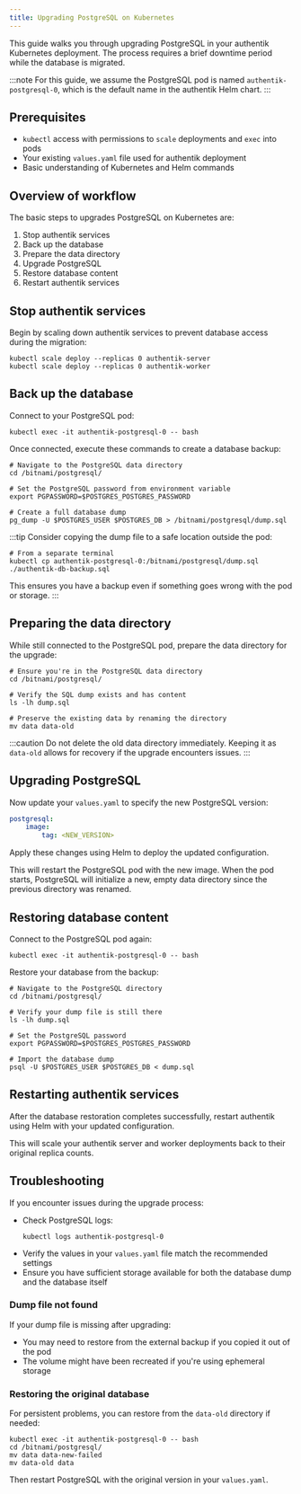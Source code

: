 ```yaml
---
title: Upgrading PostgreSQL on Kubernetes
---
```


This guide walks you through upgrading PostgreSQL in your authentik Kubernetes deployment. The process requires a brief downtime period while the database is migrated.

:::note
For this guide, we assume the PostgreSQL pod is named `authentik-postgresql-0`, which is the default name in the authentik Helm chart.
:::

## Prerequisites

- `kubectl` access with permissions to `scale` deployments and `exec` into pods
- Your existing `values.yaml` file used for authentik deployment
- Basic understanding of Kubernetes and Helm commands

## Overview of workflow

The basic steps to upgrades PostgreSQL on Kubernetes are:
1. Stop authentik services
2. Back up the database
3. Prepare the data directory
4. Upgrade PostgreSQL
5. Restore database content
6. Restart authentik services

## Stop authentik services

Begin by scaling down authentik services to prevent database access during the migration:

```shell
kubectl scale deploy --replicas 0 authentik-server
kubectl scale deploy --replicas 0 authentik-worker
```

## Back up the database

Connect to your PostgreSQL pod:

```shell
kubectl exec -it authentik-postgresql-0 -- bash
```

Once connected, execute these commands to create a database backup:

```shell
# Navigate to the PostgreSQL data directory
cd /bitnami/postgresql/

# Set the PostgreSQL password from environment variable
export PGPASSWORD=$POSTGRES_POSTGRES_PASSWORD

# Create a full database dump
pg_dump -U $POSTGRES_USER $POSTGRES_DB > /bitnami/postgresql/dump.sql
```

:::tip
Consider copying the dump file to a safe location outside the pod:

```shell
# From a separate terminal
kubectl cp authentik-postgresql-0:/bitnami/postgresql/dump.sql ./authentik-db-backup.sql
```

This ensures you have a backup even if something goes wrong with the pod or storage.
:::

## Preparing the data directory

While still connected to the PostgreSQL pod, prepare the data directory for the upgrade:

```shell
# Ensure you're in the PostgreSQL data directory
cd /bitnami/postgresql/

# Verify the SQL dump exists and has content
ls -lh dump.sql

# Preserve the existing data by renaming the directory
mv data data-old
```

:::caution
Do not delete the old data directory immediately. Keeping it as `data-old` allows for recovery if the upgrade encounters issues.
:::

## Upgrading PostgreSQL

Now update your `values.yaml` to specify the new PostgreSQL version:

```yaml
postgresql:
    image:
        tag: <NEW_VERSION>
```

Apply these changes using Helm to deploy the updated configuration.

This will restart the PostgreSQL pod with the new image. When the pod starts, PostgreSQL will initialize a new, empty data directory since the previous directory was renamed.

## Restoring database content

Connect to the PostgreSQL pod again:

```shell
kubectl exec -it authentik-postgresql-0 -- bash
```

Restore your database from the backup:

```shell
# Navigate to the PostgreSQL directory
cd /bitnami/postgresql/

# Verify your dump file is still there
ls -lh dump.sql

# Set the PostgreSQL password
export PGPASSWORD=$POSTGRES_POSTGRES_PASSWORD

# Import the database dump
psql -U $POSTGRES_USER $POSTGRES_DB < dump.sql
```

## Restarting authentik services

After the database restoration completes successfully, restart authentik using Helm with your updated configuration.

This will scale your authentik server and worker deployments back to their original replica counts.

## Troubleshooting

If you encounter issues during the upgrade process:

- Check PostgreSQL logs:
    ```shell
    kubectl logs authentik-postgresql-0
    ```
- Verify the values in your `values.yaml` file match the recommended settings
- Ensure you have sufficient storage available for both the database dump and the database itself

### Dump file not found

If your dump file is missing after upgrading:

- You may need to restore from the external backup if you copied it out of the pod
- The volume might have been recreated if you're using ephemeral storage

### Restoring the original database

For persistent problems, you can restore from the `data-old` directory if needed:

```shell
kubectl exec -it authentik-postgresql-0 -- bash
cd /bitnami/postgresql/
mv data data-new-failed
mv data-old data
```

Then restart PostgreSQL with the original version in your `values.yaml`.
